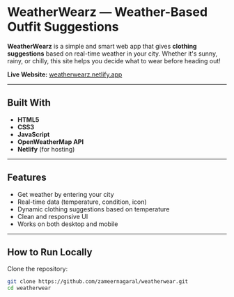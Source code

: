 # WeatherWearz — Weather-Based Outfit Suggestions

**WeatherWearz** is a simple and smart web app that gives **clothing suggestions** based on real-time weather in your city. Whether it's sunny, rainy, or chilly, this site helps you decide what to wear before heading out!

**Live Website:** [weatherwearz.netlify.app](https://weatherwearz.netlify.app)

---

## Built With

- **HTML5**  
- **CSS3**  
- **JavaScript**  
- **OpenWeatherMap API**  
- **Netlify** (for hosting)

---

## Features

- Get weather by entering your city  
- Real-time data (temperature, condition, icon)  
- Dynamic clothing suggestions based on temperature  
- Clean and responsive UI  
- Works on both desktop and mobile

---

## How to Run Locally

Clone the repository:
```bash
git clone https://github.com/zameernagaral/weatherwear.git
cd weatherwear
